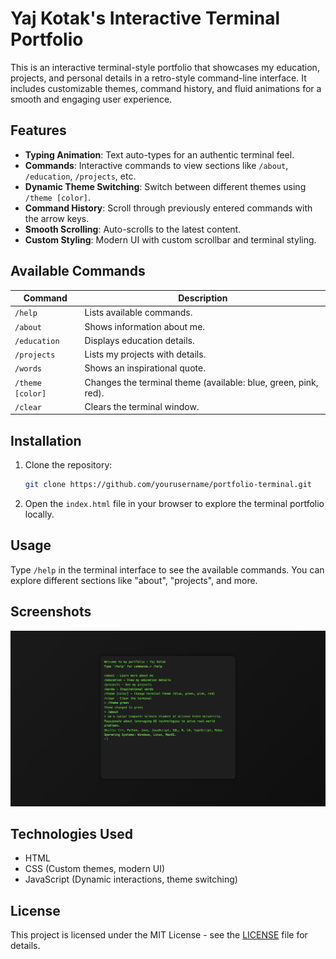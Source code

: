 # Yaj Kotak's Interactive Terminal Portfolio

This is an interactive terminal-style portfolio that showcases my education, projects, and personal details in a retro-style command-line interface. It includes customizable themes, command history, and fluid animations for a smooth and engaging user experience.

## Features
- **Typing Animation**: Text auto-types for an authentic terminal feel.
- **Commands**: Interactive commands to view sections like `/about`, `/education`, `/projects`, etc.
- **Dynamic Theme Switching**: Switch between different themes using `/theme [color]`.
- **Command History**: Scroll through previously entered commands with the arrow keys.
- **Smooth Scrolling**: Auto-scrolls to the latest content.
- **Custom Styling**: Modern UI with custom scrollbar and terminal styling.

## Available Commands
| Command      | Description                                             |
|--------------|---------------------------------------------------------|
| `/help`      | Lists available commands.                               |
| `/about`     | Shows information about me.                             |
| `/education` | Displays education details.                             |
| `/projects`  | Lists my projects with details.                         |
| `/words`     | Shows an inspirational quote.                           |
| `/theme [color]` | Changes the terminal theme (available: blue, green, pink, red). |
| `/clear`     | Clears the terminal window.                             |

## Installation

1. Clone the repository:
   ```bash
   git clone https://github.com/yourusername/portfolio-terminal.git
   ```
2. Open the `index.html` file in your browser to explore the terminal portfolio locally.

## Usage

Type `/help` in the terminal interface to see the available commands. You can explore different sections like "about", "projects", and more.

## Screenshots

![Screenshot of terminal portfolio](terminal.png)

## Technologies Used

- HTML
- CSS (Custom themes, modern UI)
- JavaScript (Dynamic interactions, theme switching)

## License

This project is licensed under the MIT License - see the [LICENSE](LICENSE) file for details.
